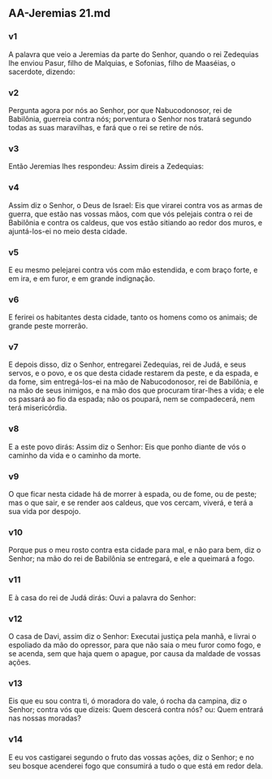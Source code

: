 ## AA-Jeremias 21.md
### v1
 A palavra que veio a Jeremias da parte do Senhor, quando o rei Zedequias lhe enviou Pasur, filho de Malquias, e Sofonias, filho de Maaséias, o sacerdote, dizendo:
### v2
 Pergunta agora por nós ao Senhor, por que Nabucodonosor, rei de Babilônia, guerreia contra nós; porventura o Senhor nos tratará segundo todas as suas maravilhas, e fará que o rei se retire de nós.
### v3
 Então Jeremias lhes respondeu: Assim direis a Zedequias:
### v4
 Assim diz o Senhor, o Deus de Israel: Eis que virarei contra vos as armas de guerra, que estão nas vossas mãos, com que vós pelejais contra o rei de Babilônia e contra os caldeus, que vos estão sitiando ao redor dos muros, e ajuntá-los-ei no meio desta cidade.
### v5
 E eu mesmo pelejarei contra vós com mão estendida, e com braço forte, e em ira, e em furor, e em grande indignação.
### v6
 E ferirei os habitantes desta cidade, tanto os homens como os animais; de grande peste morrerão.
### v7
 E depois disso, diz o Senhor, entregarei Zedequias, rei de Judá, e seus servos, e o povo, e os que desta cidade restarem da peste, e da espada, e da fome, sim entregá-los-ei na mão de Nabucodonosor, rei de Babilônia, e na mão de seus inimigos, e na mão dos que procuram tirar-lhes a vida; e ele os passará ao fio da espada; não os poupará, nem se compadecerá, nem terá misericórdia.
### v8
 E a este povo dirás: Assim diz o Senhor: Eis que ponho diante de vós o caminho da vida e o caminho da morte.
### v9
 O que ficar nesta cidade há de morrer à espada, ou de fome, ou de peste; mas o que sair, e se render aos caldeus, que vos cercam, viverá, e terá a sua vida por despojo.
### v10
 Porque pus o meu rosto contra esta cidade para mal, e não para bem, diz o Senhor; na mão do rei de Babilônia se entregará, e ele a queimará a fogo.
### v11
 E à casa do rei de Judá dirás: Ouvi a palavra do Senhor:
### v12
 O casa de Davi, assim diz o Senhor: Executai justiça pela manhã, e livrai o espoliado da mão do opressor, para que não saia o meu furor como fogo, e se acenda, sem que haja quem o apague, por causa da maldade de vossas ações.
### v13
 Eis que eu sou contra ti, ó moradora do vale, ó rocha da campina, diz o Senhor; contra vós que dizeis: Quem descerá contra nós? ou: Quem entrará nas nossas moradas?
### v14
 E eu vos castigarei segundo o fruto das vossas ações, diz o Senhor; e no seu bosque acenderei fogo que consumirá a tudo o que está em redor dela.
